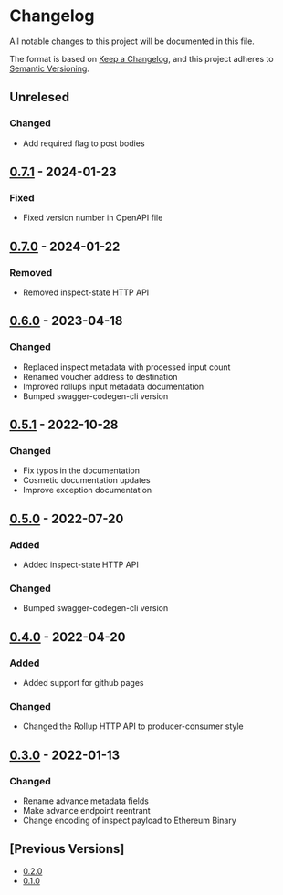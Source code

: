 # Changelog

All notable changes to this project will be documented in this file.

The format is based on [Keep a Changelog](https://keepachangelog.com/en/1.0.0/),
and this project adheres to [Semantic Versioning](https://semver.org/spec/v2.0.0.html).

## Unrelesed

### Changed

- Add required flag to post bodies

## [0.7.1] - 2024-01-23

### Fixed

- Fixed version number in OpenAPI file

## [0.7.0] - 2024-01-22

### Removed

- Removed inspect-state HTTP API

## [0.6.0] - 2023-04-18

### Changed

- Replaced inspect metadata with processed input count
- Renamed voucher address to destination
- Improved rollups input metadata documentation
- Bumped swagger-codegen-cli version

## [0.5.1] - 2022-10-28

### Changed

- Fix typos in the documentation
- Cosmetic documentation updates
- Improve exception documentation

## [0.5.0] - 2022-07-20

### Added

- Added inspect-state HTTP API

### Changed

- Bumped swagger-codegen-cli version

## [0.4.0] - 2022-04-20

### Added

- Added support for github pages

### Changed

- Changed the Rollup HTTP API to producer-consumer style

## [0.3.0] - 2022-01-13

### Changed

- Rename advance metadata fields
- Make advance endpoint reentrant
- Change encoding of inspect payload to Ethereum Binary

## [Previous Versions]

- [0.2.0]
- [0.1.0]

[unreleased]: https://github.com/cartesi/openapi-interfaces/compare/v0.7.1...HEAD
[0.7.1]: https://github.com/cartesi/openapi-interfaces/releases/tag/v0.7.1
[0.7.0]: https://github.com/cartesi/openapi-interfaces/releases/tag/v0.7.0
[0.6.0]: https://github.com/cartesi/openapi-interfaces/releases/tag/v0.6.0
[0.5.1]: https://github.com/cartesi/openapi-interfaces/releases/tag/v0.5.1
[0.5.0]: https://github.com/cartesi/openapi-interfaces/releases/tag/v0.5.0
[0.4.0]: https://github.com/cartesi/openapi-interfaces/releases/tag/v0.4.0
[0.3.0]: https://github.com/cartesi/openapi-interfaces/releases/tag/v0.3.0
[0.2.0]: https://github.com/cartesi/openapi-interfaces/releases/tag/v0.2.0
[0.1.0]: https://github.com/cartesi/openapi-interfaces/releases/tag/v0.1.0
